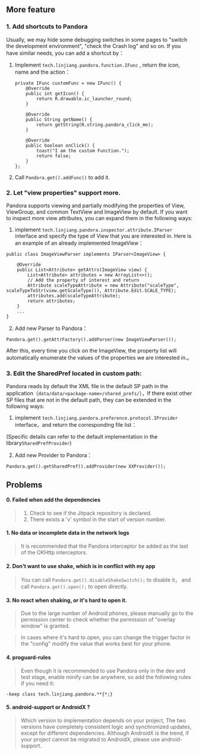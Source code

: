 ## More feature

### 1. Add shortcuts to Pandora

Usually, we may hide some debugging switches in some pages to "switch the development environment", "check the Crash log" and so on. If you have similar needs, you can add a shortcut by：
1. Implement `tech.linjiang.pandora.function.IFunc` , return the icon, name and the action：

    ```
    private IFunc customFunc = new IFunc() {
        @Override
        public int getIcon() {
            return R.drawable.ic_launcher_round;
        }

        @Override
        public String getName() {
            return getString(R.string.pandora_click_me);
        }

        @Override
        public boolean onClick() {
            toast("I am the custom Function.");
            return false;
        }
    };
    ```

2. Call `Pandora.get().addFunc()` to add it.


### 2. Let "view properties" support more.

Pandora supports viewing and partially modifying the properties of View, ViewGroup, and common TextView and ImageView by default. If you want to inspect more view attributes, you can expand them in the following ways:

1. implement `tech.linjiang.pandora.inspector.attribute.IParser` interface and specify the type of View that you are interested in. Here is an example of an already implemented ImageView：
```
public class ImageViewParser implements IParser<ImageView> {

    @Override
    public List<Attribute> getAttrs(ImageView view) {
        List<Attribute> attributes = new ArrayList<>();
        // Add the property of interest and return
        Attribute scaleTypeAttribute = new Attribute("scaleType", scaleTypeToStr(view.getScaleType()), Attribute.Edit.SCALE_TYPE);
        attributes.add(scaleTypeAttribute);
        return attributes;
    }
    ...
}
```
2. Add new Parser to Pandora：
```
Pandora.get().getAttrFactory().addParser(new ImageViewParser());
```
After this, every time you click on the ImageView, the property list will automatically enumerate the values of the properties we are interested in.。


### 3. Edit the SharedPref located in custom path:

Pandora reads by default the XML file in the default SP path in the application（`data/data/<package-name>/shared_prefs/`），If there exist other SP files that are not in the default path, they can be extended in the following ways:

1. implement `tech.linjiang.pandora.preference.protocol.IProvider` interface，and return the corresponding file list：

(Specific details can refer to the default implementation in the library`SharedPrefProvider`)

2. Add new Provider to Pandora：
```
Pandora.get().getSharedPref().addProvider(new XXProvider());
```

## Problems

#### 0. Failed when add the dependencies

> 1. Check to see if the Jitpack repository is declared.
> 2. There exists a 'v' symbol in the start of version number.

#### 1. No data or incomplete data in the network logs

> It is recommended that the Pandora interceptor be added as the last of the OKHttp interceptors.

#### 2. Don't want to use shake, which is in conflict with my app

> You can call `Pandora.get().disableShakeSwitch();` to disable it，
and call `Pandora.get().open();` to open directly.

#### 3. No react when shaking, or it's hard to open it.

> Due to the large number of Android phones, please manually go to the permission center to check whether the permission of "overlay window" is granted.

> In cases where it's hard to open, you can change the trigger factor in the "config" modify the value that works best for your phone.

#### 4. proguard-rules

> Even though it is recommended to use Pandora only in the dev and test stage, enable minify can be anywhere, so add the following rules if you need it:

```
-keep class tech.linjiang.pandora.**{*;}
```

#### 5. android-support or AndroidX ?
> Which version to implementation depends on your project, The two versions have completely consistent logic and synchronized updates, except for different dependencies.
> Although AndroidX is the trend, if your project cannot be migrated to AndroidX, please use android-support.
